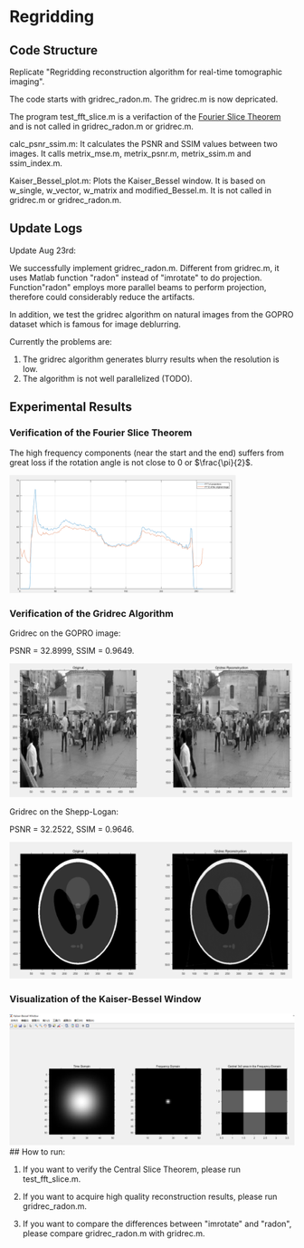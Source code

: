 # Regridding

## Code Structure

Replicate "Regridding reconstruction algorithm for real-time tomographic imaging".

The code starts with gridrec_radon.m. The gridrec.m is now depricated.

The program test_fft_slice.m is a verifaction of the [Fourier Slice Theorem](https://en.wikipedia.org/wiki/Projection-slice_theorem)  and is not called in  gridrec_radon.m or gridrec.m.

calc_psnr_ssim.m: It calculates the PSNR and SSIM values between two images. It calls metrix_mse.m, metrix_psnr.m, metrix_ssim.m and ssim_index.m.

Kaiser_Bessel_plot.m: Plots the Kaiser_Bessel window. It is based on w_single, w_vector, w_matrix and modified_Bessel.m. It is not called in gridrec.m or gridrec_radon.m.
## Update Logs

Update Aug 23rd:

We successfully implement gridrec_radon.m. Different from gridrec.m, it uses Matlab function "radon" instead of "imrotate" to do projection. Function"radon" employs more parallel beams to perform projection, therefore could considerably reduce the artifacts.

In addition, we test the gridrec algorithm on natural images from the GOPRO dataset which is famous for image deblurring.

Currently the problems are:

1. The gridrec algorithm generates blurry results when the resolution is low.
2. The algorithm is not well parallelized (TODO).

## Experimental Results

### Verification of the Fourier Slice Theorem

The high frequency components (near the start and the end) suffers from great loss if the rotation angle is not close to 0 or $\frac{\pi}{2}$.

<img src="images/Central_Slice_Theorem.png" width="400px"/>

### Verification of the Gridrec Algorithm

Gridrec on the GOPRO image:

PSNR = 32.8999, SSIM = 0.9649.

<img src="images/Gridrec_on_GOPRO.png" width="500px"/>

Gridrec on the Shepp-Logan:

PSNR = 32.2522, SSIM = 0.9646.

<img src="images/Gridrec_on_Shepp_Logan.png" width="500px"/>

### Visualization of the Kaiser-Bessel Window

<img src="images/Kaiser_Bessel.png" width="600px"/>
## How to run:

1. If you want to verify the Central Slice Theorem, please run test_fft_slice.m.

2. If you want to acquire high quality reconstruction results, please run gridrec_radon.m.

3. If you want to compare the differences between "imrotate" and "radon", please compare gridrec_radon.m with gridrec.m.
